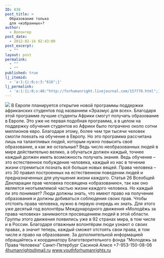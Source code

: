 ```yaml
---
ID: 838
post_title: >
  Образование только
  для «избранных»?
author:
  - Волонтер
post_date:
  - 2012-02-14 02:43:00
post_excerpt:
  - ""
layout: post
permalink:
  - ""
  - ""
published: true
lj_itemid:
  - 'a:1:{i:0;s:3:"616";}'
lj_permalink:
  - 'a:1:{i:0;s:48:"http://forhumanright.livejournal.com/157770.html";}'
---
```


<img src="http://cs5338.vk.com/u132145096/132409092/x_5b26039f.jpg" /> В Европе планируется открытие новой программы поддержки африканских студентов под названием «Эразмус для всех». Благодаря этой программе лучшие студенты Африки смогут получать образование в Европе.
Это уже не первая подобная программа, а в целом на поддержку обучения студентов из Африки было потрачено около сотни миллионов евро. Благодаря этому, более чем три тысячи человек смогли поехать на обучение в Европу. Но это программа рассчитана лишь на талантливых людей, которым нужно повысить своё образование, а как же остальные? Ведь число необразованных людей в мире действительно велико, а обучаться должен каждый, точнее каждый должен иметь возможность получать знания. 
Ведь обучение – это естественное побуждение человека, каждый из нас в течение жизни стремиться познать всё больше новых вещей. Права человека – это 30 правил построенных на естественном поведении людей и предназначенных для улучшения жизни каждого. Статья 26 Всеобщей Декларации прав человека посвящена «образованию», так как оно является неотъемлемой частью жизни каждого человека. Но каждый ли это понимает? 
Люди должны знать, что имеют право на получение образования и должны добиваться соблюдения своих прав. Чтобы отстоять права человека, нужно в первую очередь их знать. Для этого уже десятый год волонтёры Международного движения «Молодёжь за права человека» занимаются просвещением людей в этой области. Группы этого движения появились уже в 92 странах мира, в том числе и в России. Благодаря отважным волонтёрам люди узнают о своих правах, а значит теперь, каждый сможет отстоять свои права, в том числе и право на образование.
За дополнительной информацией обращайтесь к координатору
Благотворительного фонда
"Молодежь за Права Человека" Санкт-Петербург 
Сасиной Алисе 
+7-953-150-08-06 
4humanrights@mail.ru
www.youthforhumanrights.ru